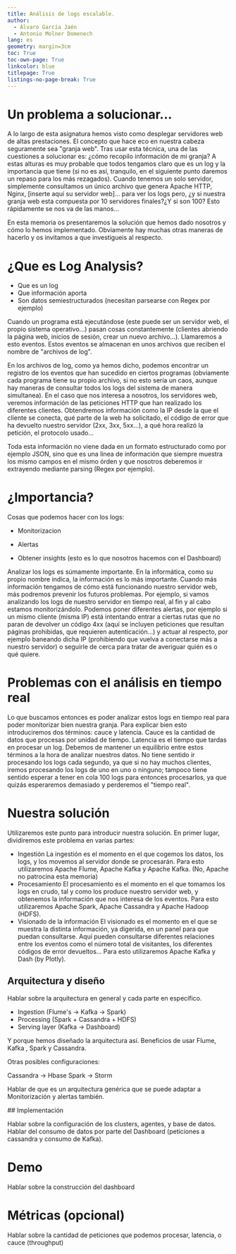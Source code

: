 ```yaml
---
title: Análisis de logs escalable.
author:
  - Álvaro García Jaén
  - Antonio Molner Domenech
lang: es
geometry: margin=3cm
toc: True
toc-own-page: True
linkcolor: blue
titlepage: True
listings-no-page-break: True
---
```


# Un problema a solucionar...

A lo largo de esta asignatura hemos visto como desplegar servidores web de altas
prestaciones. El concepto que hace eco en nuestra cabeza seguramente sea "granja
web". Tras usar esta técnica, una de las cuestiones a solucionar es: ¿cómo
recopilo información de mi granja? A estas alturas es muy probable que todos
tengamos claro que es un log y la importancia que tiene (si no es así, tranquilo,
en el siguiente punto daremos un repaso para los más rezagados). Cuando tenemos
un solo servidor, simplemente consultamos un único archivo que genera Apache
HTTP, Nginx, [inserte aquí su servidor web]... para ver los logs pero, ¿y si
nuestra granja web esta compuesta por 10 servidores finales?¿Y si son 100? Esto
rápidamente se nos va de las manos...

En esta memoria os presentaremos la solución que hemos dado nosotros y cómo lo
hemos implementado. Obviamente hay muchas otras maneras de hacerlo y os
invitamos a que investigueis al respecto.


# ¿Que es Log Analysis?

- Que es un log
- Que información aporta
- Son datos semiestructurados (necesitan parsearse con Regex por ejemplo)

Cuando un programa está ejecutándose (este puede ser un servidor web, el propio
sistema operativo...) pasan cosas constantemente (clientes abriendo la página
web, inicios de sesión, crear un nuevo archivo...). Llamaremos a esto eventos.
Estos eventos se almacenan en unos archivos que reciben el nombre de "archivos de
log".

En los archivos de log, como ya hemos dicho, podemos encontrar un registro de
los eventos que han sucedido en ciertos programas (obviamente cada programa
tiene su propio archivo, si no esto sería un caos, aunque hay maneras de
consultar todos los logs del sistema de manera simultanea). En el caso que nos
interesa a nosotros, los servidores web, veremos información de las peticiones
HTTP que han realizado los diferentes clientes. Obtendremos información como la
IP desde la que el cliente se conecta, qué parte de la web ha solicitado, el
código de error que ha devuelto nuestro servidor (2xx, 3xx, 5xx...), a qué hora
realizó la petición, el protocolo usado...

Toda esta información no viene dada en un formato estructurado como por ejemplo
JSON, sino que es una línea de información que siempre muestra los mismo campos
en el mismo órden y que nosotros deberemos ir extrayendo mediante parsing (Regex
por ejemplo).

# ¿Importancia?

Cosas que podemos hacer con los logs:

- Monitorizacion

- Alertas

- Obtener insights (esto es lo que nosotros hacemos con el Dashboard)

Analizar los logs es súmamente importante. En la informática, como su propio
nombre indica, la información es lo más importante. Cuando más información
tengamos de cómo está funcionando nuestro servidor web, más podremos prevenir
los futuros problemas. Por ejemplo, si vamos analizando los logs de nuestro
servidor en tiempo real, al fin y al cabo estamos monitorizándolo. Podemos poner
diferentes alertas, por ejemplo si un mismo cliente (misma IP) está intentando
entrar a ciertas rutas que no paran de devolver un código 4xx (aquí se incluyen
peticiones que resultan páginas prohibidas, que requieren autenticación...) y
actuar al respecto, por ejemplo baneando dicha IP (prohibiendo que vuelva a
conectarse más a nuestro servidor) o seguirle de cerca para tratar de averiguar
quién es o qué quiere.


# Problemas con el análisis en tiempo real

Lo que buscamos entonces es poder analizar estos logs en tiempo real para poder
monitorizar bien nuestra granja. Para explicar bien esto introduciremos dos
términos: cauce y latencia. Cauce es la cantidad de datos que procesas por
unidad de tiempo. Latencia es el tiempo que tardas en procesar un log. Debemos
de mantener un equilibrio entre estos términos a la hora de analizar nuestros
datos. No tiene sentido ir procesando los logs cada segundo, ya que si no hay
muchos clientes, iremos procesando los logs de uno en uno o ninguno; tampoco
tiene sentido esperar a tener en cola 100 logs para entonces procesarlos, ya que
quizás esperaremos demasiado y perderemos el "tiempo real".

# Nuestra solución

Utilizaremos este punto para introducir nuestra solución. En primer lugar,
dividiremos este problema en varias partes:
- Ingestión
La ingestión es el momento en el que cogemos los datos, los logs, y los movemos
al servidor donde se procesarán. Para esto utilizaremos Apache Flume, Apache
Kafka y Apache Kafka. (No, Apache no patrocina esta memoria)
- Procesamiento
El procesamiento es el momento en el que tomamos los logs en crudo, tal y como
los produce nuestro servidor web, y obtenemos la información que nos interesa de
los eventos. Para esto utilizaremos Apache Spark, Apache Cassandra y Apache
Hadoop (HDFS).
- Visionado de la información
El visionado es el momento en el que se muestra la distinta información, ya
digerida, en un panel para que puedan consultarse. Aquí pueden consultarse
diferentes relaciones entre los eventos como el número total de visitantes, los
diferentes códigos de error devueltos... Para esto utilizaremos Apache Kafka y
Dash (by Plotly).

## Arquitectura y diseño

Hablar sobre la arquitectura en general y cada parte en específico.

- Ingestion (Flume's -> Kafka -> Spark)
- Processing (Spark + Cassandra + HDFS)
- Serving layer (Kafka -> Dashboard)

Y porque hemos diseñado la arquitectura así. Beneficios de usar Flume, Kafka
, Spark y Cassandra.

Otras posibles configuraciones:

Cassandra -> Hbase
Spark -> Storm


Hablar de que es un arquitectura genérica que se puede adaptar a Monitorización y
alertas también.

## Implementación

Hablar sobre la configuración de los clusters, agentes, y base de datos.
Hablar del consumo de datos por parte del Dashboard (peticiones a cassandra
y consumo de Kafka).

# Demo

Hablar sobre la construcción del dashboard

# Métricas (opcional)

Hablar sobre la cantidad de peticiones que podemos procesar,
latencia, o cauce (throughput)
